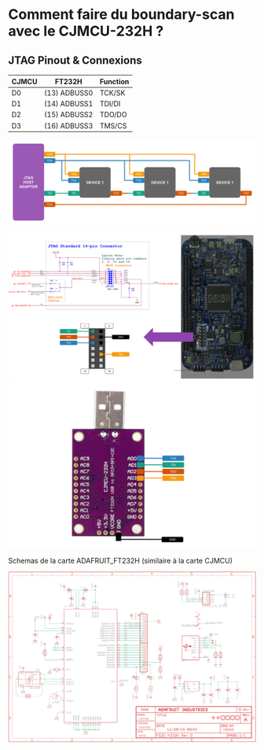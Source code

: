 # Comment faire du boundary-scan avec le CJMCU-232H ?

## JTAG Pinout & Connexions

| CJMCU     | FT232H        | Function  |
|-----------|---------------|-----------|
| D0        | (13) ADBUSS0  | TCK/SK    |
| D1        | (14) ADBUSS1  | TDI/DI    |
| D2        | (15) ADBUSS2  | TDO/DO    |
| D3        | (16) ADBUSS3  | TMS/CS    |

![](img/JTAG-CHAIN-CONNECTIONS.png)
![](img/DEVKIT-MPC5744P-JTAG.png)
![](img/CJMCU-232H-JTAG.png)

Schemas de la carte ADAFRUIT_FT232H (similaire à la carte CJMCU)

![](img/ADAFRUIT_FT232H_schematics.png)





